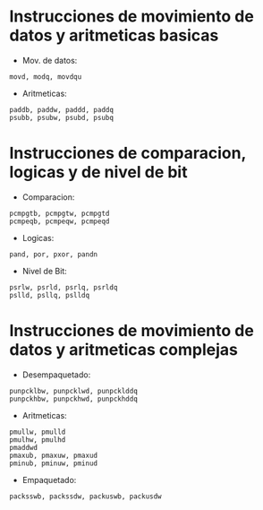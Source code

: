 
# Instrucciones de movimiento de datos y aritmeticas basicas
- Mov. de datos:
```
movd, modq, movdqu
```
- Aritmeticas:
```
paddb, paddw, paddd, paddq
psubb, psubw, psubd, psubq
```
# Instrucciones de comparacion, logicas y de nivel de bit
- Comparacion:
```
pcmpgtb, pcmpgtw, pcmpgtd
pcmpeqb, pcmpeqw, pcmpeqd
```
- Logicas:
```
pand, por, pxor, pandn
```
- Nivel de Bit:
```
psrlw, psrld, psrlq, psrldq
pslld, psllq, pslldq
```

# Instrucciones de movimiento de datos y aritmeticas complejas
- Desempaquetado:
```
punpcklbw, punpcklwd, punpcklddq
punpckhbw, punpckhwd, punpckhddq
```
- Aritmeticas:
```
pmullw, pmulld
pmulhw, pmulhd
pmaddwd
pmaxub, pmaxuw, pmaxud
pminub, pminuw, pminud
```
- Empaquetado:
```
packsswb, packssdw, packuswb, packusdw
```
